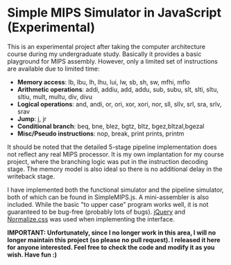 Simple MIPS Simulator in JavaScript (Experimental)
==================================================

This is an experimental project after taking the computer architecture course during my undergraduate study. Basically it provides a basic playground for MIPS assembly. However, only a limited set of instructions are available due to limited time:

- **Memory access**: lb, lbu, lh, lhu, lui, lw, sb, sh, sw, mfhi, mflo
- **Arithmetic operations**: addi, addiu, add, addu, sub, subu, slt, slti, sltu, sltiu, mult, multu, div, divu
- **Logical operations**: and, andi, or, ori, xor, xori, nor, sll, sllv, srl, sra, srlv, srav
- **Jump**: j, jr
- **Conditional branch**: beq, bne, blez, bgtz, bltz, bgez,bltzal,bgezal
- **Misc/Pseudo instructions**: nop, break, print prints, printm

It should be noted that the detailed 5-stage pipeline implementation does not reflect any real MIPS processor. It is my own implantation for my course project, where the branching logic was put in the instruction decoding stage. The memory model is also ideal so there is no additional delay in the writeback stage.

I have implemented both the functional simulator and the pipeline simulator, both of which can be found in SimpleMIPS.js. A mini-assembler is also included. While the basic "to upper case" program works well, it is not guaranteed to be bug-free (probably lots of bugs). [jQuery](http://jquery.com/) and [Normalize.css](http://necolas.github.io/normalize.css/) was used when implementing the interface.

**IMPORTANT: Unfortunately, since I no longer work in this area, I will no longer maintain this project (so please no pull request). I released it here for anyone interested. Feel free to check the code and modify it as you wish. Have fun :)**